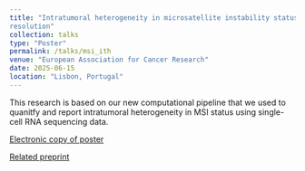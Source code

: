 ```yaml
---
title: "Intratumoral heterogeneity in microsatellite instability status at single cell 
resolution"
collection: talks
type: "Poster"
permalink: /talks/msi_ith
venue: "European Association for Cancer Research"
date: 2025-06-15
location: "Lisbon, Portugal"
---
```

This research is based on our new computational pipeline that we used to quanitfy and 
report intratumoral heterogeneity in MSI status using single-cell RNA sequencing data.

[Electronic copy of poster](http://harrison-anth.github.io/files/eacr2025_FIN.pdf)

[Related preprint](http://harrison-anth.github.io/files/msi_ith.pdf)
